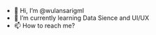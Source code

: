 - 👋 Hi, I’m @wulansarigml
- 🌱 I’m currently learning Data Sience and UI/UX
- 📫 How to reach me?

<!---
wulansarigml/wulansarigml is a ✨ special ✨ repository because its `README.md` (this file) appears on your GitHub profile.
You can click the Preview link to take a look at your changes.
--->
